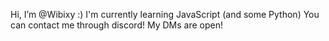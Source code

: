 Hi, I’m @Wibixy :)
I'm currently learning JavaScript (and some Python)
You can contact me through discord! My DMs are open!

<!---
Wibixy/Wibixy is a ✨ special ✨ repository because its `README.md` (this file) appears on your GitHub profile.
You can click the Preview link to take a look at your changes.
--->

